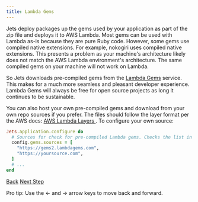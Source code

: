 ```yaml
---
title: Lambda Gems
---
```


Jets deploy packages up the gems used by your application as part of the zip file and deploys it to AWS Lambda.  Most gems can be used with Lambda as-is because they are pure Ruby code. However, some gems use compiled native extensions. For example, nokogiri uses compiled native extensions. This presents a problem as your machine's architecture likely does not match the AWS Lambda environment's architecture.  The same compiled gems on your machine will not work on Lambda.

So Jets downloads pre-compiled gems from the [Lambda Gems](https://www.lambdagems.com) service. This makes for a much more seamless and pleasant developer experience. Lambda Gems will always be free for open source projects as long it continues to be sustainable.

You can also host your own pre-compiled gems and download from your own repo sources if you prefer. The files should follow the layer format per the AWS docs: [AWS Lambda Layers
](https://docs.aws.amazon.com/lambda/latest/dg/configuration-layers.html). To configure your own source:

```ruby
Jets.application.configure do
  # Sources for check for pre-compiled Lambda gems. Checks the list in order.
  config.gems.sources = [
    "https://gems2.lambdagems.com",
    "https://yoursource.com",
  ]
  # ...
end
```

<a id="prev" class="btn btn-basic" href="{% link faq.md %}">Back</a>
<a id="next" class="btn btn-primary" href="{% link _docs/contributing.md %}">Next Step</a>
<p class="keyboard-tip">Pro tip: Use the <- and -> arrow keys to move back and forward.</p>
